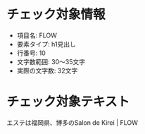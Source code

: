 # チェック対象情報

- 項目名: FLOW
- 要素タイプ: h1見出し
- 行番号: 10
- 文字数範囲: 30～35文字
- 実際の文字数: 32文字

# チェック対象テキスト

エステは福岡県、博多のSalon de Kirei | FLOW